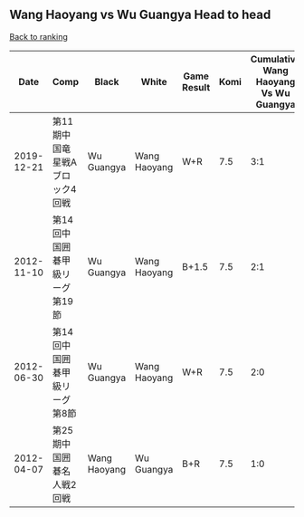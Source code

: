 ## Wang Haoyang vs Wu Guangya Head to head

[Back to ranking](../../index.md)




| **Date** | **Comp** | **Black** | **White** | **Game Result** | **Komi** | **Cumulative Wang Haoyang Vs Wu Guangya** | **Wang Haoyang Streak** | **Wu Guangya Streak** | 
| --- | --- | --- | --- | --- | --- | --- | --- | --- |
| 2019-12-21 | 第11期中国竜星戦Aブロック4回戦 | Wu Guangya | Wang Haoyang | W+R | 7.5 | 3:1 | 1 | 0 | 
| 2012-11-10 | 第14回中国囲碁甲級リーグ第19節 | Wu Guangya | Wang Haoyang | B+1.5 | 7.5 | 2:1 | 0 | 1 | 
| 2012-06-30 | 第14回中国囲碁甲級リーグ第8節 | Wu Guangya | Wang Haoyang | W+R | 7.5 | 2:0 | 2 | 0 | 
| 2012-04-07 | 第25期中国囲碁名人戦2回戦 | Wang Haoyang | Wu Guangya | B+R | 7.5 | 1:0 | 1 | 0 |




